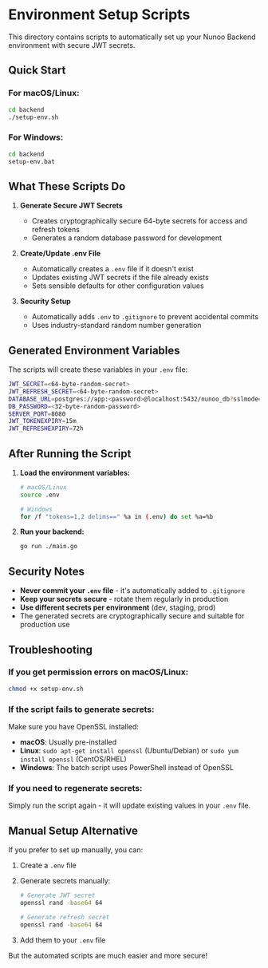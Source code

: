 # Environment Setup Scripts

This directory contains scripts to automatically set up your Nunoo Backend environment with secure JWT secrets.

## Quick Start

### For macOS/Linux:

```bash
cd backend
./setup-env.sh
```

### For Windows:

```cmd
cd backend
setup-env.bat
```

## What These Scripts Do

1. **Generate Secure JWT Secrets**

   - Creates cryptographically secure 64-byte secrets for access and refresh tokens
   - Generates a random database password for development

2. **Create/Update .env File**

   - Automatically creates a `.env` file if it doesn't exist
   - Updates existing JWT secrets if the file already exists
   - Sets sensible defaults for other configuration values

3. **Security Setup**
   - Automatically adds `.env` to `.gitignore` to prevent accidental commits
   - Uses industry-standard random number generation

## Generated Environment Variables

The scripts will create these variables in your `.env` file:

```bash
JWT_SECRET=<64-byte-random-secret>
JWT_REFRESH_SECRET=<64-byte-random-secret>
DATABASE_URL=postgres://app:<password>@localhost:5432/nunoo_db?sslmode=disable
DB_PASSWORD=<32-byte-random-password>
SERVER_PORT=8080
JWT_TOKENEXPIRY=15m
JWT_REFRESHEXPIRY=72h
```

## After Running the Script

1. **Load the environment variables:**

   ```bash
   # macOS/Linux
   source .env

   # Windows
   for /f "tokens=1,2 delims==" %a in (.env) do set %a=%b
   ```

2. **Run your backend:**
   ```bash
   go run ./main.go
   ```

## Security Notes

- **Never commit your `.env` file** - it's automatically added to `.gitignore`
- **Keep your secrets secure** - rotate them regularly in production
- **Use different secrets per environment** (dev, staging, prod)
- The generated secrets are cryptographically secure and suitable for production use

## Troubleshooting

### If you get permission errors on macOS/Linux:

```bash
chmod +x setup-env.sh
```

### If the script fails to generate secrets:

Make sure you have OpenSSL installed:

- **macOS**: Usually pre-installed
- **Linux**: `sudo apt-get install openssl` (Ubuntu/Debian) or `sudo yum install openssl` (CentOS/RHEL)
- **Windows**: The batch script uses PowerShell instead of OpenSSL

### If you need to regenerate secrets:

Simply run the script again - it will update existing values in your `.env` file.

## Manual Setup Alternative

If you prefer to set up manually, you can:

1. Create a `.env` file
2. Generate secrets manually:

   ```bash
   # Generate JWT secret
   openssl rand -base64 64

   # Generate refresh secret
   openssl rand -base64 64
   ```

3. Add them to your `.env` file

But the automated scripts are much easier and more secure!
